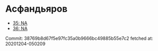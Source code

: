 # Асфандьяров
- [35: NA](35.md)
- [36: NA](36.md)

Commit: 38769b8d67f5e97fc35a0b9666bc49885b55e7c2
 fetched at: 20201204-050209
